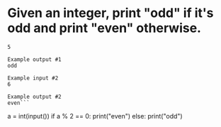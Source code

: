 # Given an integer, print "odd" if it's odd and print "even" otherwise.

```Example input #1
5

Example output #1
odd

Example input #2
6

Example output #2
even```

```
a = int(input())
if a % 2 == 0:
	print("even")
else:
	print("odd")
```
